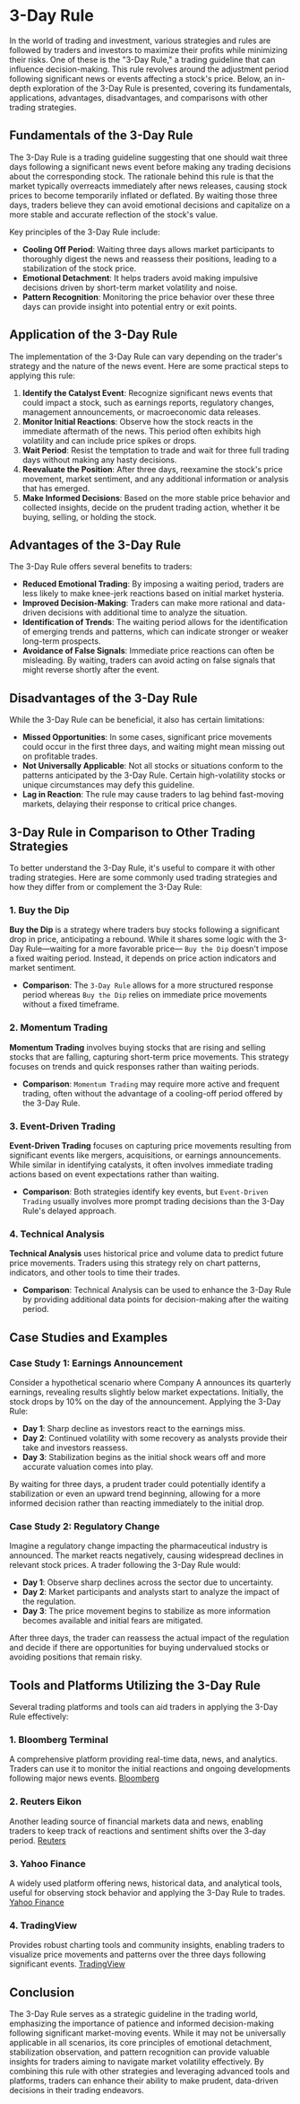 # 3-Day Rule

In the world of trading and investment, various strategies and rules are followed by traders and investors to maximize their profits while minimizing their risks. One of these is the "3-Day Rule," a trading guideline that can influence decision-making. This rule revolves around the adjustment period following significant news or events affecting a stock's price. Below, an in-depth exploration of the 3-Day Rule is presented, covering its fundamentals, applications, advantages, disadvantages, and comparisons with other trading strategies. 

## Fundamentals of the 3-Day Rule

The 3-Day Rule is a trading guideline suggesting that one should wait three days following a significant news event before making any trading decisions about the corresponding stock. The rationale behind this rule is that the market typically overreacts immediately after news releases, causing stock prices to become temporarily inflated or deflated. By waiting those three days, traders believe they can avoid emotional decisions and capitalize on a more stable and accurate reflection of the stock's value.

Key principles of the 3-Day Rule include:
- **Cooling Off Period**: Waiting three days allows market participants to thoroughly digest the news and reassess their positions, leading to a stabilization of the stock price.
- **Emotional Detachment**: It helps traders avoid making impulsive decisions driven by short-term market volatility and noise.
- **Pattern Recognition**: Monitoring the price behavior over these three days can provide insight into potential entry or exit points.

## Application of the 3-Day Rule

The implementation of the 3-Day Rule can vary depending on the trader's strategy and the nature of the news event. Here are some practical steps to applying this rule:

1. **Identify the Catalyst Event**: Recognize significant news events that could impact a stock, such as earnings reports, regulatory changes, management announcements, or macroeconomic data releases.
2. **Monitor Initial Reactions**: Observe how the stock reacts in the immediate aftermath of the news. This period often exhibits high volatility and can include price spikes or drops.
3. **Wait Period**: Resist the temptation to trade and wait for three full trading days without making any hasty decisions.
4. **Reevaluate the Position**: After three days, reexamine the stock's price movement, market sentiment, and any additional information or analysis that has emerged.
5. **Make Informed Decisions**: Based on the more stable price behavior and collected insights, decide on the prudent trading action, whether it be buying, selling, or holding the stock.

## Advantages of the 3-Day Rule

The 3-Day Rule offers several benefits to traders:

- **Reduced Emotional Trading**: By imposing a waiting period, traders are less likely to make knee-jerk reactions based on initial market hysteria.
- **Improved Decision-Making**: Traders can make more rational and data-driven decisions with additional time to analyze the situation.
- **Identification of Trends**: The waiting period allows for the identification of emerging trends and patterns, which can indicate stronger or weaker long-term prospects.
- **Avoidance of False Signals**: Immediate price reactions can often be misleading. By waiting, traders can avoid acting on false signals that might reverse shortly after the event.

## Disadvantages of the 3-Day Rule

While the 3-Day Rule can be beneficial, it also has certain limitations:

- **Missed Opportunities**: In some cases, significant price movements could occur in the first three days, and waiting might mean missing out on profitable trades.
- **Not Universally Applicable**: Not all stocks or situations conform to the patterns anticipated by the 3-Day Rule. Certain high-volatility stocks or unique circumstances may defy this guideline.
- **Lag in Reaction**: The rule may cause traders to lag behind fast-moving markets, delaying their response to critical price changes.

## 3-Day Rule in Comparison to Other Trading Strategies

To better understand the 3-Day Rule, it's useful to compare it with other trading strategies. Here are some commonly used trading strategies and how they differ from or complement the 3-Day Rule:

### 1. **Buy the Dip**

**Buy the Dip** is a strategy where traders buy stocks following a significant drop in price, anticipating a rebound. While it shares some logic with the 3-Day Rule—waiting for a more favorable price— `Buy the Dip` doesn't impose a fixed waiting period. Instead, it depends on price action indicators and market sentiment.

- **Comparison**: The `3-Day Rule` allows for a more structured response period whereas `Buy the Dip` relies on immediate price movements without a fixed timeframe.

### 2. **Momentum Trading**

**Momentum Trading** involves buying stocks that are rising and selling stocks that are falling, capturing short-term price movements. This strategy focuses on trends and quick responses rather than waiting periods.

- **Comparison**: `Momentum Trading` may require more active and frequent trading, often without the advantage of a cooling-off period offered by the 3-Day Rule.

### 3. **Event-Driven Trading**

**Event-Driven Trading** focuses on capturing price movements resulting from significant events like mergers, acquisitions, or earnings announcements. While similar in identifying catalysts, it often involves immediate trading actions based on event expectations rather than waiting.

- **Comparison**: Both strategies identify key events, but `Event-Driven Trading` usually involves more prompt trading decisions than the 3-Day Rule's delayed approach.

### 4. **Technical Analysis**

**Technical Analysis** uses historical price and volume data to predict future price movements. Traders using this strategy rely on chart patterns, indicators, and other tools to time their trades.

- **Comparison**: Technical Analysis can be used to enhance the 3-Day Rule by providing additional data points for decision-making after the waiting period.

## Case Studies and Examples

### Case Study 1: Earnings Announcement

Consider a hypothetical scenario where Company A announces its quarterly earnings, revealing results slightly below market expectations. Initially, the stock drops by 10% on the day of the announcement. Applying the 3-Day Rule:

- **Day 1**: Sharp decline as investors react to the earnings miss.
- **Day 2**: Continued volatility with some recovery as analysts provide their take and investors reassess.
- **Day 3**: Stabilization begins as the initial shock wears off and more accurate valuation comes into play.

By waiting for three days, a prudent trader could potentially identify a stabilization or even an upward trend beginning, allowing for a more informed decision rather than reacting immediately to the initial drop.

### Case Study 2: Regulatory Change

Imagine a regulatory change impacting the pharmaceutical industry is announced. The market reacts negatively, causing widespread declines in relevant stock prices. A trader following the 3-Day Rule would:

- **Day 1**: Observe sharp declines across the sector due to uncertainty.
- **Day 2**: Market participants and analysts start to analyze the impact of the regulation.
- **Day 3**: The price movement begins to stabilize as more information becomes available and initial fears are mitigated.

After three days, the trader can reassess the actual impact of the regulation and decide if there are opportunities for buying undervalued stocks or avoiding positions that remain risky.

## Tools and Platforms Utilizing the 3-Day Rule

Several trading platforms and tools can aid traders in applying the 3-Day Rule effectively:

### 1. **Bloomberg Terminal**

A comprehensive platform providing real-time data, news, and analytics. Traders can use it to monitor the initial reactions and ongoing developments following major news events. [Bloomberg](https://www.bloomberg.com/professional/solution/bloomberg-terminal/)

### 2. **Reuters Eikon**

Another leading source of financial markets data and news, enabling traders to keep track of reactions and sentiment shifts over the 3-day period. [Reuters](https://www.refinitiv.com/en/products/eikon-trading-software)

### 3. **Yahoo Finance**

A widely used platform offering news, historical data, and analytical tools, useful for observing stock behavior and applying the 3-Day Rule to trades. [Yahoo Finance](https://finance.yahoo.com/)

### 4. **TradingView**

Provides robust charting tools and community insights, enabling traders to visualize price movements and patterns over the three days following significant events. [TradingView](https://www.tradingview.com/)

## Conclusion

The 3-Day Rule serves as a strategic guideline in the trading world, emphasizing the importance of patience and informed decision-making following significant market-moving events. While it may not be universally applicable in all scenarios, its core principles of emotional detachment, stabilization observation, and pattern recognition can provide valuable insights for traders aiming to navigate market volatility effectively. By combining this rule with other strategies and leveraging advanced tools and platforms, traders can enhance their ability to make prudent, data-driven decisions in their trading endeavors.
